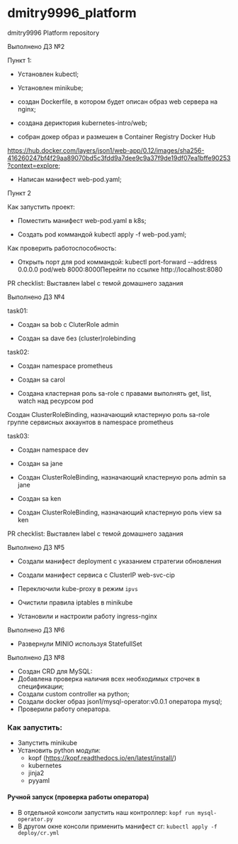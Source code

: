 # dmitry9996_platform
dmitry9996 Platform repository

Выполнено ДЗ №2

Пункт 1:

- Уcтановлен kubectl;

- Установлен minikube;

- создан Dockerfile, в котором будет описан образ web сервера на nginx;

- создана дериктория kubernetes-intro/web;

- собран докер образ и размешен в Container Registry Docker Hub 

https://hub.docker.com/layers/json1/web-app/0.12/images/sha256-416260247bf4f29aa89070bd5c3fdd9a7dee9c9a37f9de19df07ea1bffe90253?context=explore;

- Написан манифест web-pod.yaml;

Пункт 2

Как запустить проект:

- Поместить манифест web-pod.yaml в k8s;

- Создать pod коммандой kubectl apply -f web-pod.yaml;

Как проверить работоспособность:

- Открыть порт для pod коммандой: kubectl port-forward --address 0.0.0.0 pod/web 8000:8000Перейти по ссылке http://localhost:8080


PR checklist:
 Выставлен label с темой домашнего задания


Выполнено ДЗ №4

task01:

- Создан sa bob с CluterRole admin

- Создан sa dave без (cluster)rolebinding

task02:

- Создан namespace prometheus

- Создан sa carol

- Создана кластерная роль sa-role с правами выполнять get, list, watch над ресурсом pod

Создан ClusterRoleBinding, назначающий кластерную роль sa-role группе сервисных аккаунтов в namespace prometheus

task03:

- Создан namespace dev

- Создан sa jane

- Создан ClusterRoleBinding, назначающий кластерную роль admin sa jane

- Создан sa ken

- Создан ClusterRoleBinding, назначающий кластерную роль view sa ken

PR checklist: Выставлен label с темой домашнего задания





Выполнено ДЗ №5


- Создали манифест deployment с указанием стратегии обновления

- Создали манифест сервиса с ClusterIP web-svc-cip

- Переключили kube-proxy в режим `ipvs`
 
- Очистили правила iptables в minikube

- Установили и настроили работу ingress-nginx


Выполнено ДЗ №6

- Развернули MINIO используя StatefullSet



Выполнено ДЗ №8

- Создан CRD для MySQL:
- Добавлена проверка наличия всех необходимых строчек в спецификации;
- Создали custom controller на python;
- Создали docker образ json1/mysql-operator:v0.0.1 оператора mysql;
- Проверили работу оператора.



### Как запустить: 
- Запустить minikube
- Установить python модули:
  - kopf (https://kopf.readthedocs.io/en/latest/install/)
  - kubernetes
  - jinja2
  - pyyaml

#### Ручной запуск (проверка работы оператора)
- В отдельной консоли запустить наш контроллер: `kopf run mysql-operator.py`
- В другом окне консоли применить манифест cr: `kubectl apply -f deploy/cr.yml`

